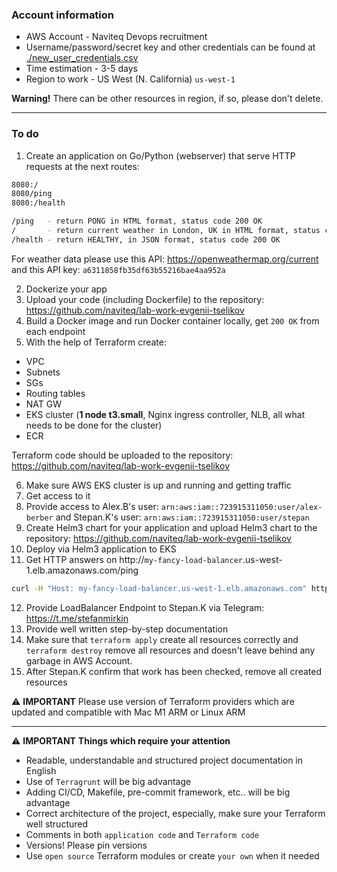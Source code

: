 

### Account information
- AWS Account - Naviteq Devops recruitment
- Username/password/secret key and other credentials can be found at [./new_user_credentials.csv](new_user_credentials.csv)
- Time estimation - 3-5 days
- Region to work - US West (N. California) `us-west-1`

**Warning!**
There can be other resources in region, if so, please don't delete.

---

### To do
1) Create an application on Go/Python (webserver) that serve HTTP requests at the next routes:
```bash
8080:/
8080/ping
8080:/health
```

```bash
/ping   - return PONG in HTML format, status code 200 OK
/       - return current weather in London, UK in HTML format, status code 200 OK
/health - return HEALTHY, in JSON format, status code 200 OK
```

For weather data please use this API: https://openweathermap.org/current
and this API key: `a6311858fb35df63b55216bae4aa952a`

2) Dockerize your app
3) Upload your code (including Dockerfile) to the repository: https://github.com/naviteq/lab-work-evgenii-tselikov
4) Build a Docker image and run Docker container locally, get `200 OK` from each endpoint
5) With the help of Terraform create:
- VPC
- Subnets
- SGs
- Routing tables
- NAT GW
- EKS cluster (**1 node t3.small**, Nginx ingress controller, NLB, all what needs to be done for the cluster)
- ECR

Terraform code should be uploaded to the repository: https://github.com/naviteq/lab-work-evgenii-tselikov

6) Make sure AWS EKS cluster is up and running and getting traffic
7) Get access to it
8) Provide access to Alex.B's user: `arn:aws:iam::723915311050:user/alex-berber` and Stepan.K's user: `arn:aws:iam::723915311050:user/stepan`
9) Create Helm3 chart for your application and upload Helm3 chart to the repository: https://github.com/naviteq/lab-work-evgenii-tselikov
10) Deploy via Helm3 application to EKS
11) Get HTTP answers on http://`my-fancy-load-balancer`.us-west-1.elb.amazonaws.com/ping
```bash
curl -H "Host: my-fancy-load-balancer.us-west-1.elb.amazonaws.com" http://my-fancy-load-balancer.us-west-1.elb.amazonaws.com/ping
```
12) Provide LoadBalancer Endpoint to Stepan.K via Telegram: https://t.me/stefanmirkin
13) Provide well written step-by-step documentation
14) Make sure that `terraform apply` create all resources correctly and `terraform destroy` remove all resources and doesn't leave behind any garbage in AWS Account.
15) After Stepan.K confirm that work has been checked, remove all created resources

⚠️ **IMPORTANT**
Please use version of Terraform providers which are updated and compatible with Mac M1 ARM or Linux ARM

___

⚠️ **IMPORTANT**
**Things which require your attention**
- Readable, understandable and structured project documentation in English
- Use of `Terragrunt` will be big advantage
- Adding CI/CD, Makefile, pre-commit framework, etc.. will be big advantage
- Correct architecture of the project, especially, make sure your Terraform well structured
- Comments in both `application code` and `Terraform code`
- Versions! Please pin versions
- Use `open source` Terraform modules or create `your own` when it needed
